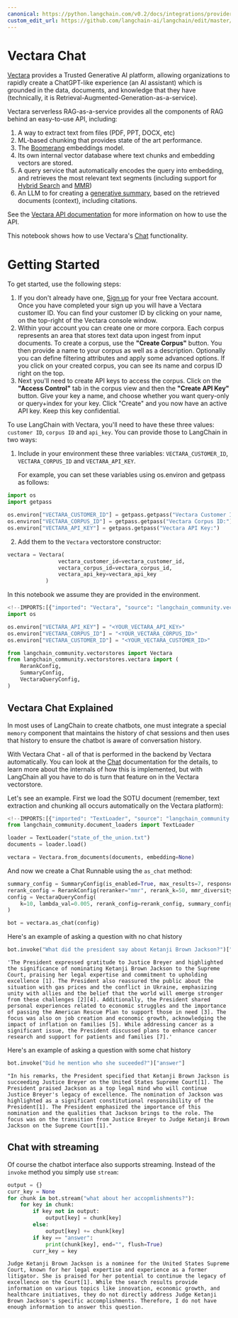 ```yaml
---
canonical: https://python.langchain.com/v0.2/docs/integrations/providers/vectara/vectara_chat/
custom_edit_url: https://github.com/langchain-ai/langchain/edit/master/docs/docs/integrations/providers/vectara/vectara_chat.ipynb
---
```


# Vectara Chat

[Vectara](https://vectara.com/) provides a Trusted Generative AI platform, allowing organizations to rapidly create a ChatGPT-like experience (an AI assistant) which is grounded in the data, documents, and knowledge that they have (technically, it is Retrieval-Augmented-Generation-as-a-service). 

Vectara serverless RAG-as-a-service provides all the components of RAG behind an easy-to-use API, including:
1. A way to extract text from files (PDF, PPT, DOCX, etc)
2. ML-based chunking that provides state of the art performance.
3. The [Boomerang](https://vectara.com/how-boomerang-takes-retrieval-augmented-generation-to-the-next-level-via-grounded-generation/) embeddings model.
4. Its own internal vector database where text chunks and embedding vectors are stored.
5. A query service that automatically encodes the query into embedding, and retrieves the most relevant text segments (including support for [Hybrid Search](https://docs.vectara.com/docs/api-reference/search-apis/lexical-matching) and [MMR](https://vectara.com/get-diverse-results-and-comprehensive-summaries-with-vectaras-mmr-reranker/))
6. An LLM to for creating a [generative summary](https://docs.vectara.com/docs/learn/grounded-generation/grounded-generation-overview), based on the retrieved documents (context), including citations.

See the [Vectara API documentation](https://docs.vectara.com/docs/) for more information on how to use the API.

This notebook shows how to use Vectara's [Chat](https://docs.vectara.com/docs/api-reference/chat-apis/chat-apis-overview) functionality.

# Getting Started

To get started, use the following steps:
1. If you don't already have one, [Sign up](https://www.vectara.com/integrations/langchain) for your free Vectara account. Once you have completed your sign up you will have a Vectara customer ID. You can find your customer ID by clicking on your name, on the top-right of the Vectara console window.
2. Within your account you can create one or more corpora. Each corpus represents an area that stores text data upon ingest from input documents. To create a corpus, use the **"Create Corpus"** button. You then provide a name to your corpus as well as a description. Optionally you can define filtering attributes and apply some advanced options. If you click on your created corpus, you can see its name and corpus ID right on the top.
3. Next you'll need to create API keys to access the corpus. Click on the **"Access Control"** tab in the corpus view and then the **"Create API Key"** button. Give your key a name, and choose whether you want query-only or query+index for your key. Click "Create" and you now have an active API key. Keep this key confidential. 

To use LangChain with Vectara, you'll need to have these three values: `customer ID`, `corpus ID` and `api_key`.
You can provide those to LangChain in two ways:

1. Include in your environment these three variables: `VECTARA_CUSTOMER_ID`, `VECTARA_CORPUS_ID` and `VECTARA_API_KEY`.
   
   For example, you can set these variables using os.environ and getpass as follows:

```python
import os
import getpass

os.environ["VECTARA_CUSTOMER_ID"] = getpass.getpass("Vectara Customer ID:")
os.environ["VECTARA_CORPUS_ID"] = getpass.getpass("Vectara Corpus ID:")
os.environ["VECTARA_API_KEY"] = getpass.getpass("Vectara API Key:")
```

2. Add them to the `Vectara` vectorstore constructor:

```python
vectara = Vectara(
                vectara_customer_id=vectara_customer_id,
                vectara_corpus_id=vectara_corpus_id,
                vectara_api_key=vectara_api_key
            )
```
In this notebook we assume they are provided in the environment.

```python
<!--IMPORTS:[{"imported": "Vectara", "source": "langchain_community.vectorstores", "docs": "https://api.python.langchain.com/en/latest/vectorstores/langchain_community.vectorstores.vectara.Vectara.html", "title": "Vectara Chat"}, {"imported": "RerankConfig", "source": "langchain_community.vectorstores.vectara", "docs": "https://api.python.langchain.com/en/latest/vectorstores/langchain_community.vectorstores.vectara.RerankConfig.html", "title": "Vectara Chat"}, {"imported": "SummaryConfig", "source": "langchain_community.vectorstores.vectara", "docs": "https://api.python.langchain.com/en/latest/vectorstores/langchain_community.vectorstores.vectara.SummaryConfig.html", "title": "Vectara Chat"}, {"imported": "VectaraQueryConfig", "source": "langchain_community.vectorstores.vectara", "docs": "https://api.python.langchain.com/en/latest/vectorstores/langchain_community.vectorstores.vectara.VectaraQueryConfig.html", "title": "Vectara Chat"}]-->
import os

os.environ["VECTARA_API_KEY"] = "<YOUR_VECTARA_API_KEY>"
os.environ["VECTARA_CORPUS_ID"] = "<YOUR_VECTARA_CORPUS_ID>"
os.environ["VECTARA_CUSTOMER_ID"] = "<YOUR_VECTARA_CUSTOMER_ID>"

from langchain_community.vectorstores import Vectara
from langchain_community.vectorstores.vectara import (
    RerankConfig,
    SummaryConfig,
    VectaraQueryConfig,
)
```

## Vectara Chat Explained

In most uses of LangChain to create chatbots, one must integrate a special `memory` component that maintains the history of chat sessions and then uses that history to ensure the chatbot is aware of conversation history.

With Vectara Chat - all of that is performed in the backend by Vectara automatically. You can look at the [Chat](https://docs.vectara.com/docs/api-reference/chat-apis/chat-apis-overview) documentation for the details, to learn more about the internals of how this is implemented, but with LangChain all you have to do is turn that feature on in the Vectara vectorstore.

Let's see an example. First we load the SOTU document (remember, text extraction and chunking all occurs automatically on the Vectara platform):

```python
<!--IMPORTS:[{"imported": "TextLoader", "source": "langchain_community.document_loaders", "docs": "https://api.python.langchain.com/en/latest/document_loaders/langchain_community.document_loaders.text.TextLoader.html", "title": "Vectara Chat"}]-->
from langchain_community.document_loaders import TextLoader

loader = TextLoader("state_of_the_union.txt")
documents = loader.load()

vectara = Vectara.from_documents(documents, embedding=None)
```

And now we create a Chat Runnable using the `as_chat` method:

```python
summary_config = SummaryConfig(is_enabled=True, max_results=7, response_lang="eng")
rerank_config = RerankConfig(reranker="mmr", rerank_k=50, mmr_diversity_bias=0.2)
config = VectaraQueryConfig(
    k=10, lambda_val=0.005, rerank_config=rerank_config, summary_config=summary_config
)

bot = vectara.as_chat(config)
```

Here's an example of asking a question with no chat history

```python
bot.invoke("What did the president say about Ketanji Brown Jackson?")["answer"]
```

```output
'The President expressed gratitude to Justice Breyer and highlighted the significance of nominating Ketanji Brown Jackson to the Supreme Court, praising her legal expertise and commitment to upholding excellence [1]. The President also reassured the public about the situation with gas prices and the conflict in Ukraine, emphasizing unity with allies and the belief that the world will emerge stronger from these challenges [2][4]. Additionally, the President shared personal experiences related to economic struggles and the importance of passing the American Rescue Plan to support those in need [3]. The focus was also on job creation and economic growth, acknowledging the impact of inflation on families [5]. While addressing cancer as a significant issue, the President discussed plans to enhance cancer research and support for patients and families [7].'
```

Here's an example of asking a question with some chat history

```python
bot.invoke("Did he mention who she suceeded?")["answer"]
```

```output
"In his remarks, the President specified that Ketanji Brown Jackson is succeeding Justice Breyer on the United States Supreme Court[1]. The President praised Jackson as a top legal mind who will continue Justice Breyer's legacy of excellence. The nomination of Jackson was highlighted as a significant constitutional responsibility of the President[1]. The President emphasized the importance of this nomination and the qualities that Jackson brings to the role. The focus was on the transition from Justice Breyer to Judge Ketanji Brown Jackson on the Supreme Court[1]."
```

## Chat with streaming

Of course the chatbot interface also supports streaming.
Instead of the `invoke` method you simply use `stream`:

```python
output = {}
curr_key = None
for chunk in bot.stream("what about her accopmlishments?"):
    for key in chunk:
        if key not in output:
            output[key] = chunk[key]
        else:
            output[key] += chunk[key]
        if key == "answer":
            print(chunk[key], end="", flush=True)
        curr_key = key
```
```output
Judge Ketanji Brown Jackson is a nominee for the United States Supreme Court, known for her legal expertise and experience as a former litigator. She is praised for her potential to continue the legacy of excellence on the Court[1]. While the search results provide information on various topics like innovation, economic growth, and healthcare initiatives, they do not directly address Judge Ketanji Brown Jackson's specific accomplishments. Therefore, I do not have enough information to answer this question.
```